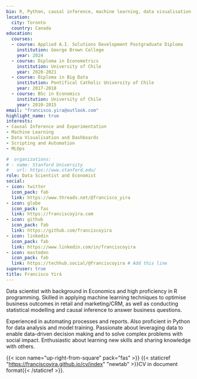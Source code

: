 ```yaml
---
bio: R, Python, causal inference, machine learning, data visualisation.
location:
  city: Toronto
  country: Canada
education:
  courses:
  - course: Applied A.I. Solutions Development Postgraduate Diploma
    institution: George Brown College
    year: 2024
  - course: Diploma in Econometrics
    institution: University of Chile
    year: 2020-2021
  - course: Diploma in Big Data
    institution: Pontifical Catholic University of Chile
    year: 2017-2018
  - course: BSc in Economics
    institution: University of Chile
    year: 2010-2015
email: "francisco.yira@outlook.com"
highlight_name: true
interests:
- Causal Inference and Experimentation
- Machine Learning
- Data Visualisation and Dashboards
- Scripting and Automation
- MLOps

#  organizations:
# - name: Stanford University
#   url: https://www.stanford.edu/
role: Data Scientist and Economist
social:
- icon: twitter
  icon_pack: fab
  link: https://www.threads.net/@francisco_yira
- icon: globe
  icon_pack: fas
  link: https://franciscoyira.com
- icon: github
  icon_pack: fab
  link: https://github.com/franciscoyira
- icon: linkedin
  icon_pack: fab
  link: https://www.linkedin.com/in/franciscoyira
- icon: mastodon 
  icon_pack: fab
  link: https://techhub.social/@franciscoyira # Add this line
superuser: true
title: Francisco Yirá
---
```


Data scientist with background in Economics and high proficiency in R programming. Skilled in applying machine learning techniques to optimise business outcomes in retail and marketing/CRM, as well as conducting statistical modelling and causal inference to answer business questions.

Experienced in automating processes and reports. Also proficient in Python for data analysis and model training. Passionate about leveraging data to enable data-driven decision making and to solve complex problems with social impact. Enthusiastic about learning new skills and sharing knowledge with others.

{{< icon name="up-right-from-square" pack="fas" >}} {{< staticref "https://franciscoyira.github.io/cv/index" "newtab" >}}CV in document format{{< /staticref >}}.
